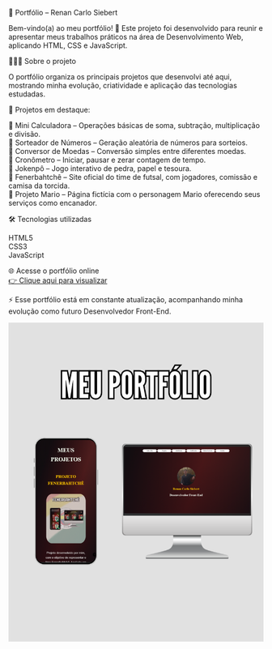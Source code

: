 📂 Portfólio – Renan Carlo Siebert

Bem-vindo(a) ao meu portfólio! 🚀
Este projeto foi desenvolvido para reunir e apresentar meus trabalhos práticos na área de Desenvolvimento Web, aplicando HTML, CSS e JavaScript.

👨🏻‍💻 Sobre o projeto

O portfólio organiza os principais projetos que desenvolvi até aqui, mostrando minha evolução, criatividade e aplicação das tecnologias estudadas.

📌 Projetos em destaque:

🔹 Mini Calculadora – Operações básicas de soma, subtração, multiplicação e divisão. <br>
🔹 Sorteador de Números – Geração aleatória de números para sorteios. <br>
🔹 Conversor de Moedas – Conversão simples entre diferentes moedas. <br>
🔹 Cronômetro – Iniciar, pausar e zerar contagem de tempo. <br>
🔹 Jokenpô – Jogo interativo de pedra, papel e tesoura. <br>
🔹 Fenerbahtchê – Site oficial do time de futsal, com jogadores, comissão e camisa da torcida. <br>
🔹 Projeto Mario – Página fictícia com o personagem Mario oferecendo seus serviços como encanador. <br>

🛠️ Tecnologias utilizadas

HTML5 <br>
CSS3 <br>
JavaScript <br>

🌐 Acesse o portfólio online <br>
<a href="renansiebert7.github.io/meu-portf-lio">👉 Clique aqui para visualizar</a>

⚡ Esse portfólio está em constante atualização, acompanhando minha evolução como futuro Desenvolvedor Front-End.


<img src="https://github.com/renansiebert7/meu-portf-lio/blob/master/assets/read.me%20git.png?raw=true">
